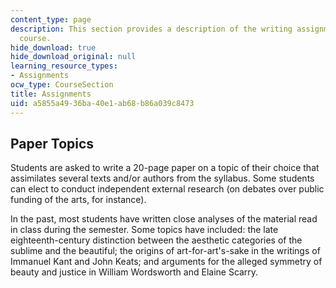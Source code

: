 ```yaml
---
content_type: page
description: This section provides a description of the writing assignment for the
  course.
hide_download: true
hide_download_original: null
learning_resource_types:
- Assignments
ocw_type: CourseSection
title: Assignments
uid: a5855a49-36ba-40e1-ab68-b86a039c8473
---
```


Paper Topics
------------

Students are asked to write a 20-page paper on a topic of their choice that assimilates several texts and/or authors from the syllabus. Some students can elect to conduct independent external research (on debates over public funding of the arts, for instance).

In the past, most students have written close analyses of the material read in class during the semester. Some topics have included: the late eighteenth-century distinction between the aesthetic categories of the sublime and the beautiful; the origins of art-for-art's-sake in the writings of Immanuel Kant and John Keats; and arguments for the alleged symmetry of beauty and justice in William Wordsworth and Elaine Scarry.